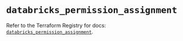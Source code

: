 # `databricks_permission_assignment`

Refer to the Terraform Registry for docs: [`databricks_permission_assignment`](https://registry.terraform.io/providers/databricks/databricks/1.50.0/docs/resources/permission_assignment).
